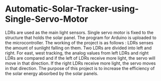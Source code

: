 # Automatic-Solar-Tracker-using-Single-Servo-Motor

LDRs are used as the main light sensors. Single servo motor is fixed to the structure that holds the solar panel. The program for Arduino is uploaded to the microcontroller.
The working of the project is as follows :
LDRs senses the amount of sunlight falling on them. Two LDRs are divided into left and right. 
For east, west tracking, the analog values from left LDRs and right LDRs are compared and if the left of LDRs receive more light, the servo will move in that direction.
If the right LDRs receive more light, the servo moves in that direction.
The purpose of this project is to increase the efficiency of the solar energy absorbed by the solar panels.
